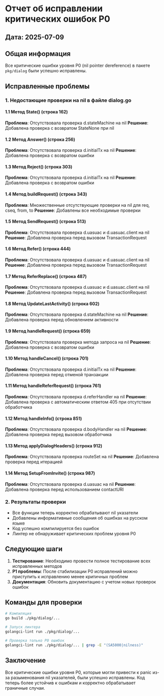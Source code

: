 # Отчет об исправлении критических ошибок P0

## Дата: 2025-07-09

## Общая информация
Все критические ошибки уровня P0 (nil pointer dereference) в пакете `pkg/dialog` были успешно исправлены.

## Исправленные проблемы

### 1. Недостающие проверки на nil в файле dialog.go

#### 1.1 Метод State() (строка 162)
**Проблема**: Отсутствовала проверка d.stateMachine на nil
**Решение**: Добавлена проверка с возвратом StateNone при nil

#### 1.2 Метод Answer() (строка 256)
**Проблема**: Отсутствовала проверка d.initialTx на nil
**Решение**: Добавлена проверка с возвратом ошибки

#### 1.3 Метод Reject() (строка 303)
**Проблема**: Отсутствовала проверка d.initialTx на nil
**Решение**: Добавлена проверка с возвратом ошибки

#### 1.4 Метод buildRequest() (строка 343)
**Проблема**: Множественные отсутствующие проверки на nil для req, cseq, from, to
**Решение**: Добавлены все необходимые проверки

#### 1.5 Метод SendRequest() (строка 513)
**Проблема**: Отсутствовала проверка d.uasuac и d.uasuac.client на nil
**Решение**: Добавлена проверка перед вызовом TransactionRequest

#### 1.6 Метод Refer() (строка 444)
**Проблема**: Отсутствовала проверка d.uasuac и d.uasuac.client на nil
**Решение**: Добавлена проверка перед вызовом TransactionRequest

#### 1.7 Метод ReferReplace() (строка 487)
**Проблема**: Отсутствовала проверка d.uasuac и d.uasuac.client на nil
**Решение**: Добавлена проверка перед вызовом TransactionRequest

#### 1.8 Метод UpdateLastActivity() (строка 602)
**Проблема**: Отсутствовала проверка d.stateMachine на nil
**Решение**: Добавлена проверка перед обновлением активности

#### 1.9 Метод handleRequest() (строка 659)
**Проблема**: Отсутствовала проверка метода запроса на nil
**Решение**: Добавлена проверка с возвратом ошибки

#### 1.10 Метод handleCancel() (строка 701)
**Проблема**: Отсутствовала проверка d.initialTx на nil
**Решение**: Добавлена проверка перед отменой транзакции

#### 1.11 Метод handleReferRequest() (строка 761)
**Проблема**: Отсутствовала проверка d.referHandler на nil
**Решение**: Добавлена проверка с автоматическим ответом 405 при отсутствии обработчика

#### 1.12 Метод handleInfo() (строка 851)
**Проблема**: Отсутствовала проверка d.bodyHandler на nil
**Решение**: Добавлена проверка перед вызовом обработчика

#### 1.13 Метод applyDialogHeaders() (строка 912)
**Проблема**: Отсутствовала проверка routeSet на nil
**Решение**: Добавлена проверка перед итерацией

#### 1.14 Метод SetupFromInvite() (строка 987)
**Проблема**: Отсутствовала проверка d.uasuac на nil
**Решение**: Добавлена проверка перед использованием contactURI

### 2. Результаты проверки

- Все функции теперь корректно обрабатывают nil указатели
- Добавлены информативные сообщения об ошибках на русском языке
- Код успешно компилируется без ошибок
- Линтер не обнаруживает критических проблем уровня P0

## Следующие шаги

1. **Тестирование**: Необходимо провести полное тестирование всех исправленных методов
2. **P1 проблемы**: После стабилизации P0 исправлений можно приступить к исправлению менее критичных проблем
3. **Документация**: Обновить документацию с учетом новых проверок ошибок

## Команды для проверки

```bash
# Компиляция
go build ./pkg/dialog/...

# Запуск линтера
golangci-lint run ./pkg/dialog/...

# Проверка только P0 ошибок
golangci-lint run ./pkg/dialog/... | grep -E "(SA5000|nilness)"
```

## Заключение

Все критические ошибки уровня P0, которые могли привести к panic из-за разыменования nil указателей, были успешно исправлены. Код теперь более устойчив к ошибкам и корректно обрабатывает граничные случаи.
